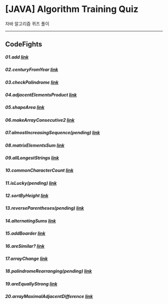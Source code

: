 # [JAVA] Algorithm Training Quiz


자바 알고리즘 퀴즈 풀이
***
## CodeFights


##### 01.add [link](https://github.com/RicheyHans/-JAVA-algorithm/blob/master/codefights/add.java)
##### 02.centuryFromYear [link](https://github.com/RicheyHans/-JAVA-algorithm/blob/master/codefights/centuryFromYear.java)
##### 03.checkPalindrome [link](https://github.com/RicheyHans/-JAVA-algorithm/blob/master/codefights/checkPalindrome.java)
##### 04.adjacentElementsProduct [link](https://github.com/RicheyHans/-JAVA-algorithm/blob/master/codefights/adjacentElementsProduct.java)
##### 05.shapeArea [link](https://github.com/RicheyHans/-JAVA-algorithm/blob/master/codefights/shapeArea.java)
##### 06.makeArrayConsecutive2 [link](https://github.com/RicheyHans/-JAVA-algorithm/blob/master/codefights/makeArrayConsecutive2.java)
##### 07.almostIncreasingSequence(_pending_) [link](https://github.com/RicheyHans/-JAVA-algorithm/blob/master/codefights/almostIncreasingSequence.java)
##### 08.matrixElementsSum [link](https://github.com/RicheyHans/-JAVA-algorithm/blob/master/codefights/matrixElementsSum.java)
##### 09.allLongestStrings [link](https://github.com/RicheyHans/-JAVA-algorithm/blob/master/codefights/allLongestStrings.java)
##### 10.commonCharacterCount [link](https://github.com/RicheyHans/-JAVA-algorithm/blob/master/codefights/commonCharacterCount.java)
##### 11.isLucky(_pending_)  [link](https://github.com/RicheyHans/-JAVA-algorithm/blob/master/codefights/isLucky.java)
##### 12.sortByHeight [link](https://github.com/RicheyHans/-JAVA-algorithm/blob/master/codefights/sortByHeight.java)
##### 13.reverseParentheses(_pending_) [link](https://github.com/RicheyHans/-JAVA-algorithm/blob/master/codefights/reverseParentheses.java)
##### 14.alternatingSums [link](https://github.com/RicheyHans/-JAVA-algorithm/blob/master/codefights/alternatingSums.java)
##### 15.addBoarder [link](https://github.com/RicheyHans/-JAVA-algorithm/blob/master/codefights/addBorder.java)
##### 16.areSimilar? [link](https://github.com/RicheyHans/-JAVA-algorithm/blob/master/codefights/areSimilar.java)
##### 17.arrayChange [link](https://github.com/RicheyHans/-JAVA-algorithm/blob/master/codefights/arrayChange.java)
##### 18.palindromeRearranging(_pending_) [link](https://github.com/RicheyHans/-JAVA-algorithm/blob/master/codefights/palindromeRearranging.java)
##### 19.areEquallyStrong [link](https://github.com/RicheyHans/-JAVA-algorithm/blob/master/codefights/areEquallyStrong.java)
##### 20.arrayMaximalAdjacentDifference [link](https://github.com/RicheyHans/-JAVA-algorithm/blob/master/codefights/arrayMaximalAdjacentDifference.java)
